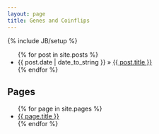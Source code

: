 ```yaml
---
layout: page
title: Genes and Coinflips
---
```

{% include JB/setup %}

<ul class="posts">
  {% for post in site.posts %}
    <li><span>{{ post.date | date_to_string }}</span> &raquo; <a href="{{ BASE_PATH }}{{ post.url }}">{{ post.title }}</a></li>
  {% endfor %}
</ul>

Pages
---

<ul class="pages">
	{% for page in site.pages %}
		<li><a href="{{ BASE_PATH }}{{page.url }}">{{ page.title }}</a></li>
	{% endfor %}
</ul>
